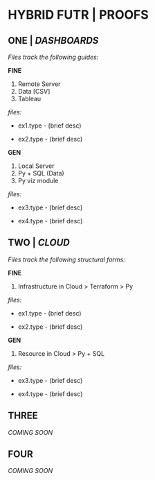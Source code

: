 # HYBRID FUTR | PROOFS

## ONE | *DASHBOARDS*

*Files track the following guides:*

**FINE** 
1. Remote Server
2. Data [CSV]
3. Tableau

*files:*

- ex1.type - (brief desc)

- ex2.type - (brief desc)


**GEN** 
1. Local Server
2. Py + SQL (Data)
3. Py viz module

*files:*

- ex3.type - (brief desc)

- ex4.type - (brief desc)


## TWO | *CLOUD*

*Files track the following structural forms:*

**FINE** 
1. Infrastructure in Cloud > Terraform > Py

*files:*

- ex1.type - (brief desc)

- ex2.type - (brief desc)


**GEN** 
1. Resource in Cloud > Py + SQL

*files:*

- ex3.type - (brief desc)

- ex4.type - (brief desc)


## THREE

*COMING SOON*

## FOUR

*COMING SOON*